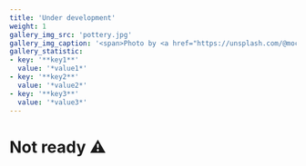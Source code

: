 ```yaml
---
title: 'Under development'
weight: 1
gallery_img_src: 'pottery.jpg'
gallery_img_caption: '<span>Photo by <a href="https://unsplash.com/@mochiel?utm_source=unsplash&amp;utm_medium=referral&amp;utm_content=creditCopyText">Mercy</a> on <a href="https://unsplash.com/s/photos/vase?utm_source=unsplash&amp;utm_medium=referral&amp;utm_content=creditCopyText">Unsplash</a></span>'
gallery_statistic:
- key: '**key1**'
  value: '*value1*'
- key: '**key2**'
  value: '*value2*'
- key: '**key3**'
  value: '*value3*'
---
```


# Not ready ⚠️